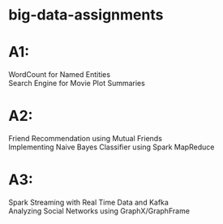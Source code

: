 # big-data-assignments

# A1:  
WordCount for Named Entities  
Search Engine for Movie Plot Summaries  

# A2:  
Friend Recommendation using Mutual Friends  
Implementing Naive Bayes Classifier using Spark MapReduce  

# A3:  
Spark Streaming with Real Time Data and Kafka  
Analyzing Social Networks using GraphX/GraphFrame  
